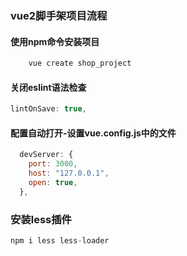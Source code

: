 ### vue2脚手架项目流程
#### 使用npm命令安装项目
```js
    vue create shop_project
```
#### 关闭eslint语法检查
```js
lintOnSave: true,
```
#### 配置自动打开-设置vue.config.js中的文件
```js
  devServer: {
    port: 3000,
    host: "127.0.0.1",
    open: true,
  },
```
### 安装less插件
```js
npm i less less-loader
```